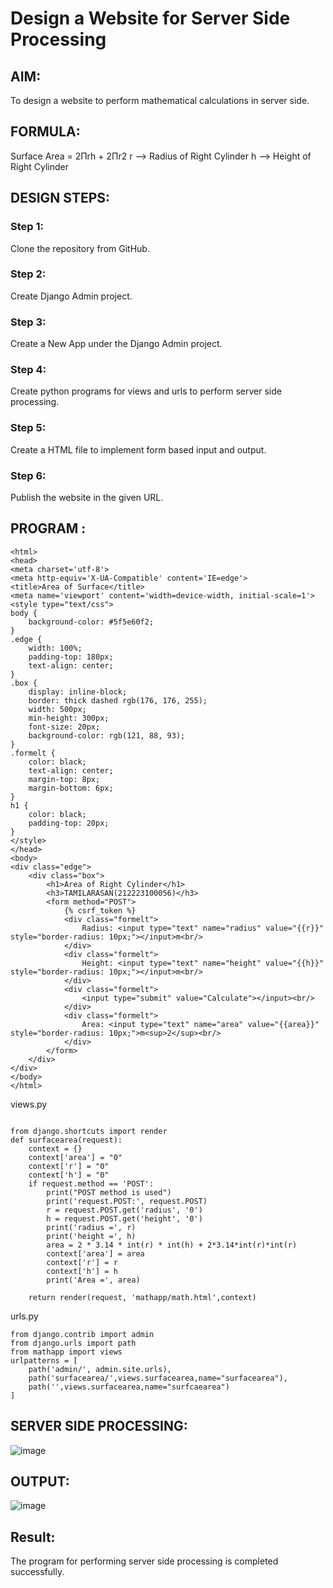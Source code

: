# Design a Website for Server Side Processing

## AIM:
To design a website to perform mathematical calculations in server side.

## FORMULA:
Surface Area = 2Πrh + 2Πr2
r --> Radius of Right Cylinder
h --> Height of Right Cylinder

## DESIGN STEPS:

### Step 1:
Clone the repository from GitHub.


### Step 2:
Create Django Admin project.


### Step 3:
Create a New App under the Django Admin project.


### Step 4:
Create python programs for views and urls to perform server side processing.


### Step 5:
Create a HTML file to implement form based input and output.


### Step 6:

Publish the website in the given URL.

## PROGRAM :
```
<html>
<head>
<meta charset='utf-8'>
<meta http-equiv='X-UA-Compatible' content='IE=edge'>
<title>Area of Surface</title>
<meta name='viewport' content='width=device-width, initial-scale=1'>
<style type="text/css">
body {
    background-color: #5f5e60f2;
}
.edge {
    width: 100%;
    padding-top: 180px;
    text-align: center;
}
.box {
    display: inline-block;
    border: thick dashed rgb(176, 176, 255);
    width: 500px;
    min-height: 300px;
    font-size: 20px;
    background-color: rgb(121, 88, 93);
}
.formelt {
    color: black;
    text-align: center;
    margin-top: 8px;
    margin-bottom: 6px;
}
h1 {
    color: black;
    padding-top: 20px;
}
</style>
</head>
<body>
<div class="edge">
    <div class="box">
        <h1>Area of Right Cylinder</h1>
        <h3>TAMILARASAN(212223100056)</h3>
        <form method="POST">
            {% csrf_token %}
            <div class="formelt">
                Radius: <input type="text" name="radius" value="{{r}}" style="border-radius: 10px;"></input>m<br/>
            </div>
            <div class="formelt">
                Height: <input type="text" name="height" value="{{h}}" style="border-radius: 10px;"></input>m<br/>
            </div>
            <div class="formelt">
                <input type="submit" value="Calculate"></input><br/>
            </div>
            <div class="formelt">
                Area: <input type="text" name="area" value="{{area}}" style="border-radius: 10px;">m<sup>2</sup><br/>
            </div>
        </form>
    </div>
</div>
</body>
</html>
```
views.py
```

from django.shortcuts import render
def surfacearea(request):
    context = {}
    context['area'] = "0"
    context['r'] = "0"
    context['h'] = "0"
    if request.method == 'POST':
        print("POST method is used")
        print('request.POST:', request.POST)
        r = request.POST.get('radius', '0') 
        h = request.POST.get('height', '0') 
        print('radius =', r)
        print('height =', h)
        area = 2 * 3.14 * int(r) * int(h) + 2*3.14*int(r)*int(r)
        context['area'] = area
        context['r'] = r
        context['h'] = h
        print('Area =', area)
    
    return render(request, 'mathapp/math.html',context)
```
urls.py
```
from django.contrib import admin
from django.urls import path
from mathapp import views
urlpatterns = [
    path('admin/', admin.site.urls),
    path('surfacearea/',views.surfacearea,name="surfacearea"),
    path('',views.surfacearea,name="surfcaearea")
]
```
## SERVER SIDE PROCESSING:
![image](https://github.com/ARAVIND-23/serversideprocessing/assets/138970182/2c7f3c81-8b7d-457d-adc4-51b3fc4e84d8)

## OUTPUT:
![image](https://github.com/ARAVIND-23/serversideprocessing/assets/138970182/bd6e4c82-4c6d-44e4-bd55-aa13e0bcee15)


## Result:
The program for performing server side processing is completed successfully.
